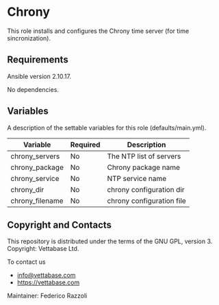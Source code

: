 # Chrony

This role installs and configures the Chrony time server (for time sincronization).


## Requirements

Ansible version 2.10.17.

No dependencies.


## Variables

A description of the settable variables for this role (defaults/main.yml).

| Variable           | Required | Description                 |
|--------------------|----------|-----------------------------|
| chrony_servers     | No       | The NTP list of servers     |
| chrony_package     | No       | Chrony package name         |
| chrony_service     | No       | NTP service name            |
| chrony_dir         | No       | chrony configuration dir    |
| chrony_filename    | No       | chrony configuration file   |


## Copyright and Contacts

This repository is distributed under the terms of the GNU GPL, version 3. Copyright: Vettabase Ltd.

To contact us

* info@vettabase.com
* https://vettabase.com

Maintainer: Federico Razzoli
